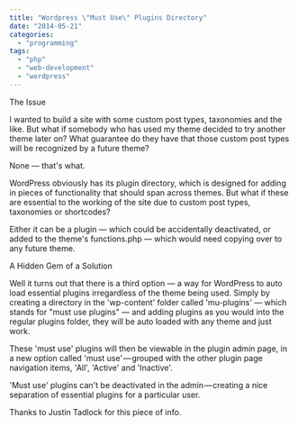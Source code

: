```yaml
---
title: "Wordpress \"Must Use\" Plugins Directory"
date: "2014-05-21"
categories: 
  - "programming"
tags: 
  - "php"
  - "web-development"
  - "wordpress"
---
```


The Issue

I wanted to build a site with some custom post types, taxonomies and the like. But what if somebody who has used my theme decided to try another theme later on? What guarantee do they have that those custom post types will be recognized by a future theme?

None — that's what.

WordPress obviously has its plugin directory, which is designed for adding in pieces of functionality that should span across themes. But what if these are essential to the working of the site due to custom post types, taxonomies or shortcodes?

Either it can be a plugin — which could be accidentally deactivated, or added to the theme's functions.php — which would need copying over to any future theme.

A Hidden Gem of a Solution

Well it turns out that there is a third option — a way for WordPress to auto load essential plugins irregardless of the theme being used. Simply by creating a directory in the 'wp-content' folder called 'mu-plugins' — which stands for "must use plugins" — and adding plugins as you would into the regular plugins folder, they will be auto loaded with any theme and just work.

These 'must use' plugins will then be viewable in the plugin admin page, in a new option called 'must use' — grouped with the other plugin page navigation items, 'All', 'Active' and 'Inactive'.

'Must use' plugins can't be deactivated in the admin — creating a nice separation of essential plugins for a particular user.

Thanks to Justin Tadlock for this piece of info.
